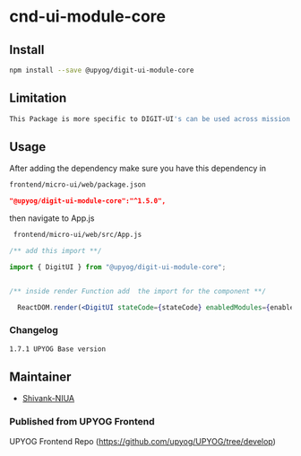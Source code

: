 
# cnd-ui-module-core

## Install

```bash
npm install --save @upyog/digit-ui-module-core
```

## Limitation

```bash
This Package is more specific to DIGIT-UI's can be used across mission's
```

## Usage

After adding the dependency make sure you have this dependency in

```bash
frontend/micro-ui/web/package.json
```

```json
"@upyog/digit-ui-module-core":"^1.5.0",
```

then navigate to App.js

```bash
 frontend/micro-ui/web/src/App.js
```

```jsx
/** add this import **/

import { DigitUI } from "@upyog/digit-ui-module-core";


/** inside render Function add  the import for the component **/

  ReactDOM.render(<DigitUI stateCode={stateCode} enabledModules={enabledModules} moduleReducers={moduleReducers} />, document.getElementById("root"));

```



### Changelog

```bash
1.7.1 UPYOG Base version
```

## Maintainer

- [Shivank-NIUA](https://github.com/ShivankShuklaa)


### Published from UPYOG Frontend 
UPYOG Frontend Repo (https://github.com/upyog/UPYOG/tree/develop)
